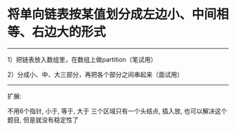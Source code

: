 # 将单向链表按某值划分成左边小、中间相等、右边大的形式

---

1）把链表放入数组里，在数组上做partition（笔试用）

2）分成小、中、大三部分，再把各个部分之间串起来（面试用）




---

扩展:

不用6个指针, 小于, 等于, 大于 三个区域只有一个头结点, 插入放, 也可以解决这个题目, 但是就没有稳定性了